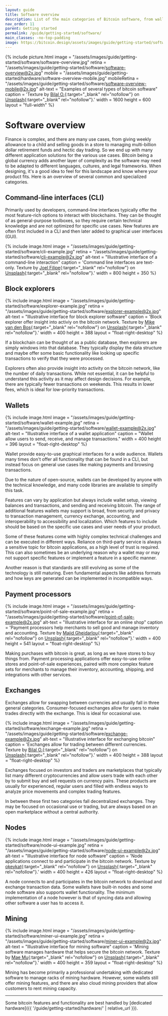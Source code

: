 ```yaml
---
layout: guide
title: Software overview
description: List of the main categories of Bitcoin software, from wallets to nodes.
nav_order: 11
parent: Getting started
permalink: /guide/getting-started/software/
main_classes: -no-top-padding
image: https://bitcoin.design/assets/images/guide/getting-started/software/software-preview.jpg
---
```


<!--

Editor's notes

This page highlights some of the most common software categories. Future expansion
could be to create sub-pages for each category to discusss it in more detail.

Illustration sources

- https://www.figma.com/file/VB3GQdAnhl8yta44DY3PSV/Bitcoin-Wallet-UI-Kit?node-id=148%3A174

-->

{% include picture.html
   image = "/assets/images/guide/getting-started/software/software-overview.jpg"
   retina = "/assets/images/guide/getting-started/software/software-overview@2x.jpg"
   mobile = "/assets/images/guide/getting-started/hardware/software-overview-mobile.jpg"
   mobileRetina = "/assets/images/guide/getting-started/software/software-overview-mobile@2x.jpg"
   alt-text = "Examples of several types of bitcoin software"
   caption = 'Texture by [Bilal O.](https://unsplash.com/@lightcircle){:target="_blank" rel="nofollow"} on [Unsplash](https://unsplash.com){:target="_blank" rel="nofollow"}.'
   width = 1600
   height = 600
   layout = "full-width"
%}

# Software overview

Finance is complex, and there are many use cases, from giving weekly allowance to a child and selling goods in a store to managing multi-billion dollar retirement funds and hectic day trading. So we end up with many different application solutions for the various use cases. Bitcoin being a global currency adds another layer of complexity as the software may need to be adapted to different languages, cultures, and legal frameworks. When designing, it's a good idea to feel for this landscape and know where your product fits. Here is an overview of several common and specialized categories.

## Command-line interfaces (CLI)

Primarily used by developers, command-line interfaces typically offer the most feature-rich options to interact with blockchains. They can be thought of as general-purpose toolboxes, so they require certain technical knowledge and are not optimized for specific use cases. New features are often first included in a CLI and then later added to graphical user interfaces (GUI).

{% include image.html
   image = "/assets/images/guide/getting-started/software/cli-example.jpg"
   retina = "/assets/images/guide/getting-started/software/cli-example@2x.jpg"
   alt-text = "Illustrative interface of a command-line interaction"
   caption = 'Command line interfaces are text-only. Texture by [Joel Filipe](https://unsplash.com/@joelfilip){:target="_blank" rel="nofollow"} on [Unsplash](https://unsplash.com){:target="_blank" rel="nofollow"}.'
   width = 800
   height = 350
%}

## Block explorers

<div class="center" markdown="1">

{% include image.html
   image = "/assets/images/guide/getting-started/software/explorer-example.jpg"
   retina = "/assets/images/guide/getting-started/software/explorer-example@2x.jpg"
   alt-text = "Illustrative interface for block explorer software"
   caption = 'Block explorer offer insight into activiy on the bitcoin network. Texture by [Mike van den Bos](https://unsplash.com/@mike_van_den_bos){:target="_blank" rel="nofollow"} on [Unsplash](https://unsplash.com){:target="_blank" rel="nofollow"}.'
   width = 400
   height = 388
   layout = "float-right-desktop"
%}

If a blockchain can be thought of as a public database, then explorers are simply windows into that database. They typically display the data structure and maybe offer some basic functionality like looking up specific transactions to verify that they were processed.

</div>

Explorers often also provide insight into activity on the bitcoin network, like the number of daily transactions. While not essential, it can be helpful to understand this activity as it may affect design decisions. For example, there are typically fewer transactions on weekends. This results in lower fees, which is ideal for low-priority transactions.

## Wallets

<div class="center" markdown="1">

{% include image.html
   image = "/assets/images/guide/getting-started/software/wallet-example.jpg"
   retina = "/assets/images/guide/getting-started/software/wallet-example@2x.jpg"
   alt-text = "Illustrative interface of a wallet application"
   caption = "Wallet allow users to send, receive, and manage transactions."
   width = 400
   height = 396
   layout = "float-right-desktop"
%}

Wallet provide easy-to-use graphical interfaces for a wide audience. Wallets many times don't offer all functionality that can be found in a CLI, but instead focus on general use cases like making payments and browsing transactions.

Due to the nature of open-source, wallets can be developed by anyone with the technical knowledge, and many code libraries are available to simplify this task.

Features can vary by application but always include wallet setup, viewing balances and transactions, and sending and receiving bitcoin. The range of additional features wallets may support is broad, from security and privacy to transaction management, currency exchange, accounting, and interoperability to accessibility and localization. Which features to include should be based on the specific use cases and user needs of your product.

Some of these features come with highly complex technical challenges and can be executed in different ways. Reliance on third-party service is always a sensitive topic for bitcoin applications, as a high level of trust is required. This can also sometimes be an underlying reason why a wallet may or may not support specific features or implement a feature in a specific manner.

Another reason is that standards are still evolving as some of the technology is still maturing. Even fundamental aspects like address formats and how keys are generated can be implemented in incompatible ways.

</div>

## Payment processors

<div class="center" markdown="1">

{% include image.html
   image = "/assets/images/guide/getting-started/software/point-of-sale-example.jpg"
   retina = "/assets/images/guide/getting-started/software/point-of-sale-example@2x.jpg"
   alt-text = "Illustrative interface for an online shop"
   caption = 'Payment processors help merchants to sell good and manage inventory and accounting. Texture by [Majid Gheidarlou](https://unsplash.com/@majidvj){:target="_blank" rel="nofollow"} on [Unsplash](https://unsplash.com){:target="_blank" rel="nofollow"}.'
   width = 400
   height = 541
   layout = "float-right-desktop"
%}

Making purchases with bitcoin is great, as long as we have stores to buy things from. Payment processing applications offer easy-to-use online stores and point-of-sale experiences, paired with more complex feature sets for merchants to manage their inventory, accounting, shipping, and integrations with other services.

</div>

## Exchanges

<div class="center" markdown="1">

Exchanges allow for swapping between currencies and usually fall in three general categories. Consumer-focused exchanges allow for users to make trades directly with the exchange. This is ideal for occasional use.

{% include image.html
   image = "/assets/images/guide/getting-started/software/exchange-example.jpg"
   retina = "/assets/images/guide/getting-started/software/exchange-example@2x.jpg"
   alt-text = "Illustrative interface for exchanging bitcoin"
   caption = 'Exchanges allow for trading between different currencies. Texture by [Bilal O.](https://unsplash.com/@lightcircle){:target="_blank" rel="nofollow"} on [Unsplash](https://unsplash.com){:target="_blank" rel="nofollow"}.'
   width = 400
   height = 388
   layout = "float-right-desktop"
%}

Exchanges focused on investors and traders are marketplaces that typically list many different cryptocurrencies and allow users trade with each other by to submit buy and sell requests on currency pairs. These products are usually for  experienced, regular users and filled with endless ways to analyze price movements and complex trading features.

In between these first two categories fall decentralized exchanges. They may be focused on occasional use or trading, but are always based on an open marketplace without a central authority.

</div>

## Nodes

<div class="center" markdown="1">

{% include image.html
   image = "/assets/images/guide/getting-started/software/node-ui-example.jpg"
   retina = "/assets/images/guide/getting-started/software/node-ui-example@2x.jpg"
   alt-text = "Illustrative interface for node software"
   caption = 'Node applications connect to and participate in the bitcoin network. Texture by [okeykat](https://unsplash.com/@okeykat){:target="_blank" rel="nofollow"} on [Unsplash](https://unsplash.com){:target="_blank" rel="nofollow"}.'
   width = 400
   height = 426
   layout = "float-right-desktop"
%}

A node connects to and participates in the bitcoin network to download and exchange transaction data. Some wallets have built-in nodes and some node software also supports wallet functionality. The minimum implementation of a node however is that of syncing data and allowing other software a user has to access it.

</div>

## Mining

<div class="center" markdown="1">

{% include image.html
   image = "/assets/images/guide/getting-started/software/miner-ui-example.jpg"
   retina = "/assets/images/guide/getting-started/software/miner-ui-example@2x.jpg"
   alt-text = "Illustrative interface for mining software"
   caption = 'Mining software manages hardware that helps secure the bitcoin network. Texture by [Mae Mu](https://unsplash.com/@picoftasty){:target="_blank" rel="nofollow"} on [Unsplash](https://unsplash.com){:target="_blank" rel="nofollow"}.'
   width = 400
   height = 359
   layout = "float-right-desktop"
%}

Mining has become primarily a professional undertaking with dedicated software to manage racks of mining hardware. However, some wallets still offer mining features, and there are also cloud mining providers that allow customers to rent mining capacity.

</div>

---

Some bitcoin features and functionality are best handled by [dedicated hardware]({{ '/guide/getting-started/hardware/' | relative_url }}).
